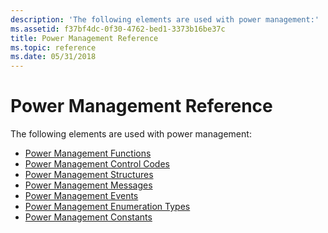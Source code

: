 ```yaml
---
description: 'The following elements are used with power management:'
ms.assetid: f37bf4dc-0f30-4762-bed1-3373b16be37c
title: Power Management Reference
ms.topic: reference
ms.date: 05/31/2018
---
```


# Power Management Reference

The following elements are used with power management:

-   [Power Management Functions](power-management-functions.md)
-   [Power Management Control Codes](power-management-control-codes.md)
-   [Power Management Structures](power-management-structures.md)
-   [Power Management Messages](power-management-messages.md)
-   [Power Management Events](power-management-events.md)
-   [Power Management Enumeration Types](power-management-enumeration-types.md)
-   [Power Management Constants](power-management-constants.md)

 

 



